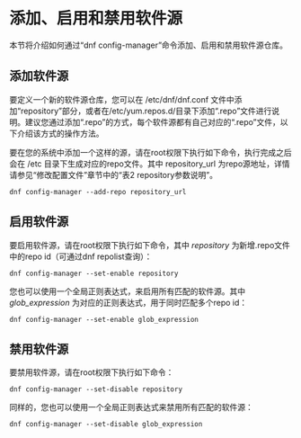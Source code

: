 # 添加、启用和禁用软件源<a name="ZH-CN_TOPIC_0182317332"></a>

本节将介绍如何通过“dnf config-manager”命令添加、启用和禁用软件源仓库。

## 添加软件源<a name="zh-cn_topic_0151920997_sb33361abbe6d4d779ea944c43e4060e2"></a>

要定义一个新的软件源仓库，您可以在 /etc/dnf/dnf.conf 文件中添加“repository”部分，或者在/etc/yum.repos.d/目录下添加“.repo”文件进行说明。建议您通过添加“.repo”的方式，每个软件源都有自己对应的“.repo”文件，以下介绍该方式的操作方法。

要在您的系统中添加一个这样的源，请在root权限下执行如下命令，执行完成之后会在 /etc 目录下生成对应的repo文件。其中 repository\_url 为repo源地址，详情请参见“修改配置文件”章节中的“表2 repository参数说明”。

```
dnf config-manager --add-repo repository_url
```

## 启用软件源<a name="zh-cn_topic_0151920997_sa4f6a5540ad94c8e85e08202c710d249"></a>

要启用软件源，请在root权限下执行如下命令，其中  _repository_  为新增.repo文件中的repo id（可通过dnf repolist查询）：

```
dnf config-manager --set-enable repository
```

您也可以使用一个全局正则表达式，来启用所有匹配的软件源。其中  _glob\_expression_  为对应的正则表达式，用于同时匹配多个repo id：

```
dnf config-manager --set-enable glob_expression
```

## 禁用软件源<a name="zh-cn_topic_0151920997_s7e19028d76de4a70a0324f7dc42bd4a5"></a>

要禁用软件源，请在root权限下执行如下命令：

```
dnf config-manager --set-disable repository
```

同样的，您也可以使用一个全局正则表达式来禁用所有匹配的软件源：

```
dnf config-manager --set-disable glob_expression
```

